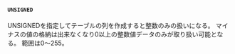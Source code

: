 #### `UNSIGNED`
UNSIGNEDを指定してテーブルの列を作成すると整数のみの扱いになる。
マイナスの値の格納は出来なくなり0以上の整数値データのみが取り扱い可能となる。
範囲は0～255。